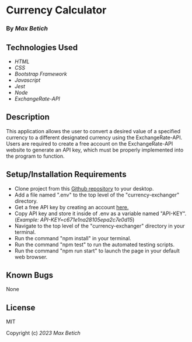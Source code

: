 # **Currency Calculator**

### By _Max Betich_

## Technologies Used

* _HTML_
* _CSS_
* _Bootstrap Framework_
* _Javascript_
* _Jest_
* _Node_
* _ExchangeRate-API_

## Description
This application allows the user to convert a desired value of a specified currency to a different designated currency using the ExchangeRate-API. Users are required to create a free account on the ExchangeRate-API website to generate an API key, which must be properly implemented into the program to function.

## Setup/Installation Requirements
 * Clone project from this [Github repository](https://github.com/MaxBetich/currency-exchanger.git) to your desktop.
 * Add a file named ".env" to the top level of the "currency-exchanger" directory.
 * Get a free API key by creating an account [here.](https://www.exchangerate-api.com/)
 * Copy API key and store it inside of .env as a variable named "API-KEY". (*Example: API-KEY=c671e1na28105epa2c7e0d15*)
 * Navigate to the top level of the "currency-exchanger" directory in your terminal.
 * Run the command "npm install" in your terminal.
 * Run the command "npm test" to run the automated testing scripts.
 * Run the command "npm run start" to launch the page in your default web browser.
 

## Known Bugs

None

## License

MIT

Copyright (c) _2023_ _Max Betich_